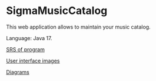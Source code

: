 # SigmaMusicCatalog

This web application allows to maintain your music catalog.

Language: Java 17.

[SRS of program](./Requirements/SRS.md) 

[User interface images](./Mockups)

[Diagrams](./Diagrams)